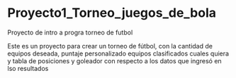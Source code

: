 # Proyecto1_Torneo_juegos_de_bola
Proyecto de intro a progra torneo de futbol

Este es un proyecto para crear un torneo de fútbol, con la cantidad de equipos deseada, puntaje personalizado
equipos clasificados cuales quiera y tabla de posiciones y goleador con respecto
a los datos que ingresó en lso resultados
